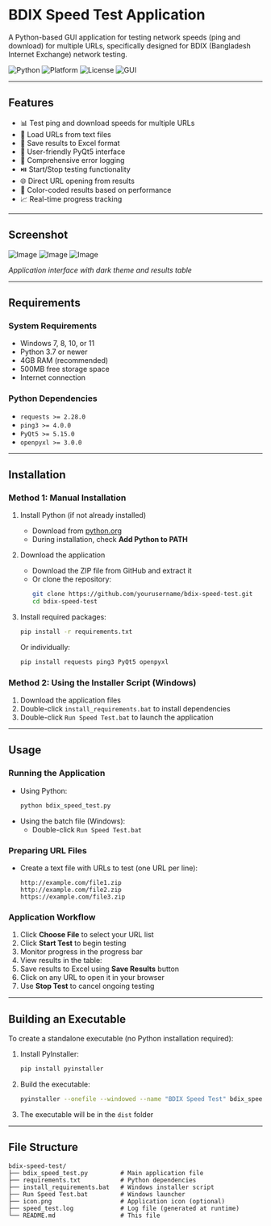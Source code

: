 # BDIX Speed Test Application

A Python-based GUI application for testing network speeds (ping and download) for multiple URLs, specifically designed for BDIX (Bangladesh Internet Exchange) network testing.

![Python](https://img.shields.io/badge/Python-3.7%252B-blue) ![Platform](https://img.shields.io/badge/Platform-Windows-lightgrey) ![License](https://img.shields.io/badge/License-MIT-green) ![GUI](https://img.shields.io/badge/GUI-PyQt5-green)

---

## Features

- 📊 Test ping and download speeds for multiple URLs  
- 📁 Load URLs from text files  
- 💾 Save results to Excel format  
- 🎨 User-friendly PyQt5 interface  
- 📝 Comprehensive error logging  
- ⏯️ Start/Stop testing functionality  
- 🌐 Direct URL opening from results  
- 🎯 Color-coded results based on performance  
- 📈 Real-time progress tracking  

---

## Screenshot

![Image](SS01.PNG) ![Image](SS02.PNG) ![Image](SS03.PNG)

*Application interface with dark theme and results table*

---

## Requirements

### System Requirements

- Windows 7, 8, 10, or 11  
- Python 3.7 or newer  
- 4GB RAM (recommended)  
- 500MB free storage space  
- Internet connection  

### Python Dependencies

- `requests >= 2.28.0`  
- `ping3 >= 4.0.0`  
- `PyQt5 >= 5.15.0`  
- `openpyxl >= 3.0.0`  

---

## Installation

### Method 1: Manual Installation

1. Install Python (if not already installed)  
   - Download from [python.org](https://www.python.org/)  
   - During installation, check **Add Python to PATH**  

2. Download the application  
   - Download the ZIP file from GitHub and extract it  
   - Or clone the repository:
     ```bash
     git clone https://github.com/yourusername/bdix-speed-test.git
     cd bdix-speed-test
     ```

3. Install required packages:
    ```bash
    pip install -r requirements.txt
    ```
   Or individually:
    ```bash
    pip install requests ping3 PyQt5 openpyxl
    ```

### Method 2: Using the Installer Script (Windows)

1. Download the application files  
2. Double-click `install_requirements.bat` to install dependencies  
3. Double-click `Run Speed Test.bat` to launch the application  

---

## Usage

### Running the Application

- Using Python:
    ```bash
    python bdix_speed_test.py
    ```
- Using the batch file (Windows):
    - Double-click `Run Speed Test.bat`  

### Preparing URL Files

- Create a text file with URLs to test (one URL per line):
    ```text
    http://example.com/file1.zip
    http://example.com/file2.zip
    https://example.com/file3.zip
    ```

### Application Workflow

1. Click **Choose File** to select your URL list  
2. Click **Start Test** to begin testing  
3. Monitor progress in the progress bar  
4. View results in the table:
5. Save results to Excel using **Save Results** button  
6. Click on any URL to open it in your browser  
7. Use **Stop Test** to cancel ongoing testing  

---

## Building an Executable

To create a standalone executable (no Python installation required):

1. Install PyInstaller:
    ```bash
    pip install pyinstaller
    ```
2. Build the executable:
    ```bash
    pyinstaller --onefile --windowed --name "BDIX Speed Test" bdix_speed_test.py
    ```
3. The executable will be in the `dist` folder  

---

## File Structure

```text
bdix-speed-test/
├── bdix_speed_test.py         # Main application file
├── requirements.txt           # Python dependencies
├── install_requirements.bat   # Windows installer script
├── Run Speed Test.bat         # Windows launcher
├── icon.png                   # Application icon (optional)
├── speed_test.log             # Log file (generated at runtime)
└── README.md                  # This file
